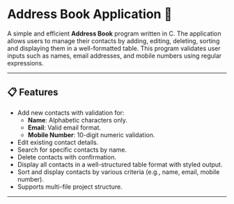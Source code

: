 # Address Book Application 📖

A simple and efficient **Address Book** program written in C. The application allows users to manage their contacts by adding, editing, deleting, sorting and displaying them in a well-formatted table.
This program validates user inputs such as names, email addresses, and mobile numbers using regular expressions.

---

## 📋 Features

- Add new contacts with validation for:
  - **Name**: Alphabetic characters only.
  - **Email**: Valid email format.
  - **Mobile Number**: 10-digit numeric validation.
- Edit existing contact details.
- Search for specific contacts by name.
- Delete contacts with confirmation.
- Display all contacts in a well-structured table format with styled output.
- Sort and display contacts by various criteria (e.g., name, email, mobile number).
- Supports multi-file project structure.

---